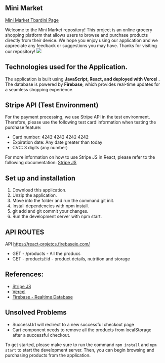  ## Mini Market
  [ Mini Market Tbardini Page](https://mini-market-tbardini.vercel.app/)

Welcome to the Mini Market repository! This project is an online grocery shopping platform that allows users to browse and purchase products directly from their device. We hope you enjoy using our application and we appreciate any feedback or suggestions you may have. Thanks for visiting our repository!
![](https://i.imgur.com/Hs1AHhq.gif)

## Technologies used for the Application.
The application is built using **JavaScript, React, and deployed with Vercel** . The database is powered by **Firebase**, which provides real-time updates for a seamless shopping experience.

## Stripe API (Test Environment)
For the payment processing, we use Stripe API in the test environment. Therefore, please use the following test card information when testing the purchase feature:
- Card number: 4242 4242 4242 4242
- Expiration date: Any date greater than today
- CVC: 3 digits (any number)

For more information on how to use Stripe JS in React, please refer to the following documentation: [Stripe JS](https://stripe.com/docs/stripe-js/react)

## Set up and installation
1. Download this application.
1. Unzip the application.
1. Move into the folder and run the command git init.
1. Install dependencies with npm install.
1. git add and git commit your changes.
1. Run the development server with npm start.

## API ROUTES
API https://react-projetcs.firebaseio.com/
- GET - /products - All the producs
- GET - products/:id - product details, nutrition and storage 

## References:
- [Stripe JS](https://stripe.com/docs/stripe-js/react) 
- [Vercel](https://vercel.com/) 
- [Firebase - Realtime Database](https://firebase.google.com/docs/database)

## Unsolved Problems
- SuccessUrl will redirect to a new successful checkout page
- Cart component needs to remove all the products from localStorage after a successful checkout.

To get started, please make sure to run the command `npm install` and `npm start` to start the development server. Then, you can begin browsing and purchasing products from the application.
